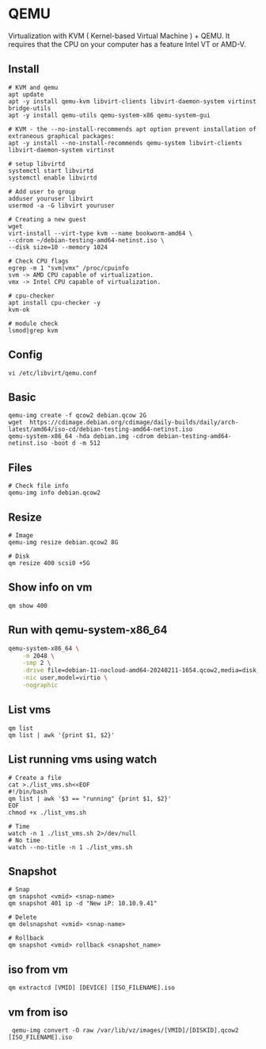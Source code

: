 # QEMU
Virtualization with KVM ( Kernel-based Virtual Machine ) + QEMU.
It requires that the CPU on your computer has a feature Intel VT or AMD-V. 

## Install
```
# KVM and qemu
apt update
apt -y install qemu-kvm libvirt-clients libvirt-daemon-system virtinst bridge-utils
apt -y install qemu-utils qemu-system-x86 qemu-system-gui

# KVM - the --no-install-recommends apt option prevent installation of extraneous graphical packages:
apt -y install --no-install-recommends qemu-system libvirt-clients libvirt-daemon-system virtinst

# setup libvirtd
systemctl start libvirtd
systemctl enable libvirtd

# Add user to group
adduser youruser libvirt
usermod -a -G libvirt youruser

# Creating a new guest
wget 
virt-install --virt-type kvm --name bookworm-amd64 \
--cdrom ~/debian-testing-amd64-netinst.iso \
--disk size=10 --memory 1024

# Check CPU flags
egrep -m 1 "svm|vmx" /proc/cpuinfo
svm -> AMD CPU capable of virtualization.
vmx -> Intel CPU capable of virtualization.

# cpu-checker
apt install cpu-checker -y
kvm-ok

# module check
lsmod|grep kvm

```
## Config
```
vi /etc/libvirt/qemu.conf
```

## Basic
```
qemu-img create -f qcow2 debian.qcow 2G
wget  https://cdimage.debian.org/cdimage/daily-builds/daily/arch-latest/amd64/iso-cd/debian-testing-amd64-netinst.iso
qemu-system-x86_64 -hda debian.img -cdrom debian-testing-amd64-netinst.iso -boot d -m 512
```

## Files
```
# Check file info
qemu-img info debian.qcow2
```

## Resize
```
# Image
qemu-img resize debian.qcow2 8G

# Disk
qm resize 400 scsi0 +5G
```

## Show info on vm
```
qm show 400
```

## Run with qemu-system-x86_64
```sh
qemu-system-x86_64 \
    -m 2048 \
    -smp 2 \
    -drive file=debian-11-nocloud-amd64-20240211-1654.qcow2,media=disk,if=virtio \
    -nic user,model=virtio \
    -nographic
```

## List vms
```
qm list
qm list | awk '{print $1, $2}'
```

## List running vms using watch
```
# Create a file
cat >./list_vms.sh<<EOF
#!/bin/bash
qm list | awk '$3 == "running" {print $1, $2}'
EOF
chmod +x ./list_vms.sh

# Time
watch -n 1 ./list_vms.sh 2>/dev/null
# No time
watch --no-title -n 1 ./list_vms.sh
```

## Snapshot
```
# Snap
qm snapshot <vmid> <snap-name>
qm snapshot 401 ip -d "New iP: 10.10.9.41"

# Delete
qm delsnapshot <vmid> <snap-name>

# Rollback
qm snapshot <vmid> rollback <snapshot_name>
```

## iso from vm
```
qm extractcd [VMID] [DEVICE] [ISO_FILENAME].iso
```

## vm from iso
```
 qemu-img convert -O raw /var/lib/vz/images/[VMID]/[DISKID].qcow2 [ISO_FILENAME].iso
```

